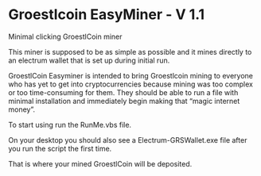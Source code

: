 Groestlcoin EasyMiner - V 1.1
==============

Minimal clicking GroestlCoin miner 

This miner is supposed to be as simple as possible and it mines directly to an electrum wallet that is set up during initial run.

GroestlCoin Easyminer is intended to bring Groestlcoin mining to everyone who has yet to get into cryptocurrencies because mining was too complex or too time-consuming for them. They should be able to run a file with minimal installation and immediately begin making that “magic internet money”.

To start using run the RunMe.vbs file. 

On your desktop you should also see a Electrum-GRSWallet.exe file after you run the script the first time.

That is where your mined GroestlCoin will be deposited.
